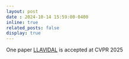 ```yaml
---
layout: post
date : 2024-10-14 15:59:00-0400
inline: true
related_posts: false
display: true
---
```

One paper [LLAVIDAL](https://arxiv.org/abs/2406.09390) is accepted at CVPR 2025

<!-- One paper [LLAVIDAL-V1](https://arxiv.org/abs/2406.09390v1) presented  in 2 NeurIPS 2024 Workshops([MAR](https://marworkshop.github.io/neurips24/) and [VLM](https://video-and-language-workshop-2024.webflow.io/)). -->

